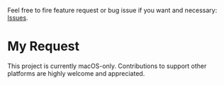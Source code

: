 Feel free to fire feature request or bug issue if you want and necessary: [Issues](https://github.com/davelet/git-intelligence-message/issues/new).

# My Request

This project is currently macOS-only. Contributions to support other platforms are highly welcome and appreciated.